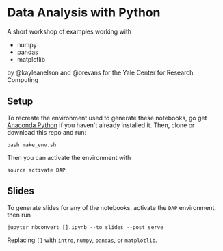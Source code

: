# Data Analysis with Python

A short workshop of examples working with

- numpy
- pandas
- matplotlib

by @kayleanelson and @brevans for the Yale Center for Research Computing

## Setup

To recreate the environment used to generate these notebooks, go get [Anaconda Python](https://www.anaconda.com/download) if you haven't already installed it. Then, clone or download this repo and run:
```
bash make_env.sh
```
Then you can activate the environment with
```
source activate DAP
```

## Slides
To generate slides for any of the notebooks, activate the `DAP` environment, then run 
```
jupyter nbconvert [].ipynb --to slides --post serve
```

Replacing `[]` with `intro`, `numpy`, `pandas`, or `matplotlib`.
